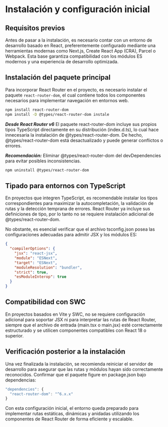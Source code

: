 # Instalación y configuración inicial

## Requisitos previos

Antes de pasar a la instalación, es necesario contar con un entorno de desarrollo basado en React, preferentemente configurado mediante una herramientas modernas como Next.js, Create React App (CRA), Parcel o Webpack. Esta base garantiza compatibilidad con los módulos ES modernos y una experiencia de desarrollo optimizada.

## Instalación del paquete principal

Para incorporar React Router en el proyecto, es necesario instalar el paquete `react-router-dom`, el cual contiene todos los componentes necesarios para implementar navegación en entornos web.

```bash
npm install react-router-dom
npm install -D @types/react-router-dom instale
```

***Desde React Router v6***
El paquete react-router-dom incluye sus propios tipos TypeScript directamente en su distribución (index.d.ts), lo cual hace innecesaria la instalación de @types/react-router-dom. De hecho, @types/react-router-dom está desactualizado y puede generar conflictos o errores.

***Recomendación:***
Eliminar @types/react-router-dom del devDependencies para evitar posibles inconsistencias.

```bash
npm uninstall @types/react-router-dom
```

## Tipado para entornos con TypeScript

En proyectos que integren TypeScript, es recomendable instalar los tipos correspondientes para maximizar la autocompletación, la validación de rutas y la detección temprana de errores. React Router ya incluye sus definiciones de tipo, por lo tanto no se requiere instalación adicional de @types/react-router-dom.

No obstante, es esencial verificar que el archivo tsconfig.json posea las configuraciones adecuadas para admitir JSX y los módulos ES:

```json
{
  "compilerOptions": {
    "jsx": "react-jsx",
    "module": "ESNext",
    "target": "ESNext",
    "moduleResolution": "bundler",
    "strict": true,
    "esModuleInterop": true
  }
}
```

## Compatibilidad con SWC

En proyectos basados en Vite y SWC, no se requiere configuración adicional para soportar JSX ni para interpretar las rutas de React Router, siempre que el archivo de entrada (main.tsx o main.jsx) esté correctamente estructurado y se utilicen componentes compatibles con React 18 o superior.

## Verificación posterior a la instalación

Una vez finalizada la instalación, se recomienda reiniciar el servidor de desarrollo para asegurar que las rutas y módulos hayan sido correctamente reconocidos. Confirmar que el paquete figure en package.json bajo dependencias:

```jsx
"dependencies": {
  "react-router-dom": "^6.x.x"
}
```

Con esta configuración inicial, el entorno queda preparado para implementar rutas estáticas, dinámicas y anidadas utilizando los componentes de React Router de forma eficiente y escalable.
